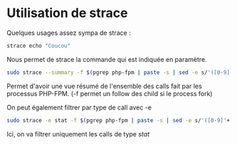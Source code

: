 # Utilisation de strace

Quelques usages assez sympa de strace :

```bash
strace echo "Coucou"
```

Nous permet de strace la commande qui est indiquée en paramètre.

```bash
sudo strace --summary -f $(pgrep php-fpm | paste -s | sed -e s/'([0-9]'+')/-p '1/g -e s/'t/ /g)
```

Permet d'avoir une vue résumé de l'ensemble des calls fait par les
processus PHP-FPM. (-f permet un follow des child si le process fork)

On peut également filtrer par type de call avec -e

```bash
sudo strace -e stat -f $(pgrep php-fpm | paste -s | sed -e s/'([0-9]'+')/-p '1/g -e s/'t/ /g)
```

Ici, on va filtrer uniquement les calls de type *stat*

